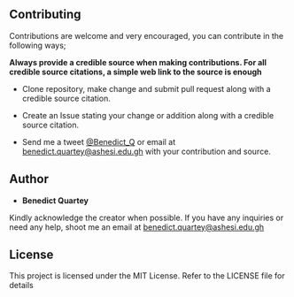 
## Contributing

Contributions are welcome and very encouraged, you can contribute in the following ways;

**Always provide a credible source when making contributions. For all credible source citations, a simple web link to the source is enough**

* Clone repository, make change and submit pull request along with a credible source citation.

* Create an Issue stating your change or addition along with a credible source citation.

* Send me a tweet [@Benedict_Q](https://twitter.com/Benedict_Q) or email at benedict.quartey@ashesi.edu.gh with your contribution and source.


## Author

* **Benedict Quartey** 

Kindly acknowledge the creator when possible. If you have any inquiries or need any help, shoot me an email at benedict.quartey@ashesi.edu.gh

## License
This project is licensed under the MIT License. Refer to the LICENSE file for details


